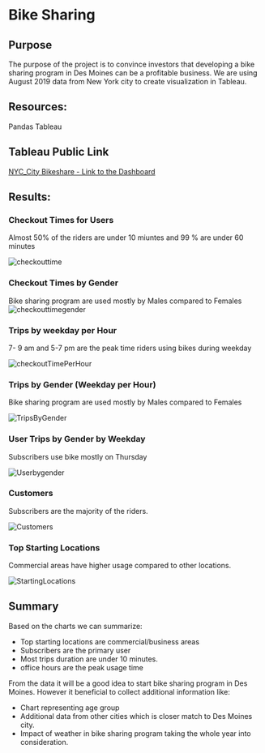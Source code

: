 # Bike Sharing

## Purpose

The purpose of the project is to convince investors that developing a bike sharing program in Des Moines can be a profitable business. We are using August 2019 data from New York city to create visualization in Tableau.

## Resources:

Pandas
Tableau

## Tableau Public Link
[NYC_City Bikeshare - Link to the Dashboard](https://public.tableau.com/app/profile/nithin.jacob.james/viz/NYCCitibike_Challenge/NYCCitibikestory)

## Results:
### Checkout Times for Users
Almost 50% of the riders are under 10 miuntes and 99 % are under 60 minutes

 ![checkouttime](https://github.com/11nithin/Bikesharing/blob/main/Resources/Checkout%20Times%20for%20Users.JPG)
 
### Checkout Times by Gender
 Bike sharing program are used mostly by Males compared to Females
 ![checkouttimegender](https://github.com/11nithin/Bikesharing/blob/main/Resources/Checkout%20Times%20by%20Gender.JPG)

 
 ### Trips by weekday per Hour
 
 7- 9 am and 5-7 pm are the peak time riders using bikes during weekday
 
 ![checkoutTimePerHour](https://github.com/11nithin/Bikesharing/blob/main/Resources/Trips%20by%20Weekday%20per%20Hour.JPG)
 
 
 ### Trips by Gender (Weekday per Hour)
 
  Bike sharing program are used mostly by Males compared to Females
  
 ![TripsByGender](https://github.com/11nithin/Bikesharing/blob/main/Resources/Trips%20by%20Gender.JPG)
 
 
 ### User Trips by Gender by Weekday
 
 Subscribers use bike mostly on Thursday

 ![Userbygender](https://github.com/11nithin/Bikesharing/blob/main/Resources/User%20Trips%20by%20Gender%20by%20Weekday.JPG)
 
 
 ### Customers
 Subscribers are the majority of the riders.	
 
 ![Customers](https://github.com/11nithin/Bikesharing/blob/main/Resources/Customers.JPG)
 
 
 ### Top Starting Locations
 
 Commercial areas have higher usage compared to other locations.
 
 ![StartingLocations](https://github.com/11nithin/Bikesharing/blob/main/Resources/Top%20Starting%20locations.JPG)

## Summary

Based on the charts we can summarize:

- Top starting locations are commercial/business areas
- Subscribers are the primary user
- Most trips duration are under 10 minutes.
- office hours are the peak usage time

From the data it will be a good idea to start bike sharing program in Des Moines. However it beneficial to collect additional information like:

- Chart representing age group 
- Additional data from other cities which is closer match to Des Moines city.
- Impact of weather in bike sharing program taking the whole year into consideration.
